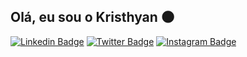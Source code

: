 ## Olá, eu sou o Kristhyan 🌑

[![Linkedin Badge](https://img.shields.io/badge/LinkedIn-0077B5?style=for-the-badge&logo=linkedin&logoColor=white)](https://www.linkedin.com/in/kristhyan-de-matos-maia/)
[![Twitter Badge](https://img.shields.io/badge/Twitter-1DA1F2?style=for-the-badge&logo=twitter&logoColor=white)](https://twitter.com/kristhyanmatos)
[![Instagram Badge](https://img.shields.io/badge/Instagram-E4405F?style=for-the-badge&logo=instagram&logoColor=white)](https://www.instagram.com/_kristhyan/)

